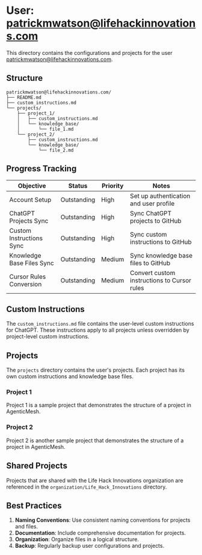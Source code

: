 # User: patrickmwatson@lifehackinnovations.com

This directory contains the configurations and projects for the user patrickmwatson@lifehackinnovations.com.

## Structure

```
patrickmwatson@lifehackinnovations.com/
├── README.md
├── custom_instructions.md
└── projects/
    ├── project_1/
    │   ├── custom_instructions.md
    │   └── knowledge_base/
    │       └── file_1.md
    └── project_2/
        ├── custom_instructions.md
        └── knowledge_base/
            └── file_2.md
```

## Progress Tracking

| Objective | Status | Priority | Notes |
|-----------|--------|----------|-------|
| Account Setup | Outstanding | High | Set up authentication and user profile |
| ChatGPT Projects Sync | Outstanding | High | Sync ChatGPT projects to GitHub |
| Custom Instructions Sync | Outstanding | High | Sync custom instructions to GitHub |
| Knowledge Base Files Sync | Outstanding | Medium | Sync knowledge base files to GitHub |
| Cursor Rules Conversion | Outstanding | Medium | Convert custom instructions to Cursor rules |

## Custom Instructions

The `custom_instructions.md` file contains the user-level custom instructions for ChatGPT. These instructions apply to all projects unless overridden by project-level custom instructions.

## Projects

The `projects` directory contains the user's projects. Each project has its own custom instructions and knowledge base files.

### Project 1

Project 1 is a sample project that demonstrates the structure of a project in AgenticMesh.

### Project 2

Project 2 is another sample project that demonstrates the structure of a project in AgenticMesh.

## Shared Projects

Projects that are shared with the Life Hack Innovations organization are referenced in the `organization/Life_Hack_Innovations` directory.

## Best Practices

1. **Naming Conventions**: Use consistent naming conventions for projects and files.
2. **Documentation**: Include comprehensive documentation for projects.
3. **Organization**: Organize files in a logical structure.
4. **Backup**: Regularly backup user configurations and projects.